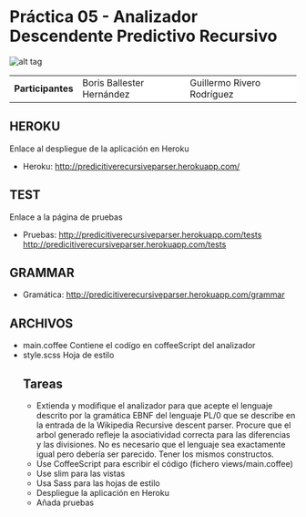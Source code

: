# Práctica 05 - Analizador Descendente Predictivo Recursivo #


![alt tag](http://predicitiverecursiveparser.herokuapp.com/images/logo.png)

<table cellspacing="0">
    <tr style="background-color: #FFFFFF;">
    <td> <b>Participantes</b> </td>
    <td>Boris Ballester Hernández</td>
    <td>Guillermo Rivero Rodríguez</td>
  </tr>
</table>

## HEROKU ##

Enlace al despliegue de la aplicación en Heroku

- Heroku: <href a= http://predicitiverecursiveparser.herokuapp.com/> http://predicitiverecursiveparser.herokuapp.com/ </href>

## TEST ##

Enlace a la página de pruebas

- Pruebas: <http://predicitiverecursiveparser.herokuapp.com/tests> http://predicitiverecursiveparser.herokuapp.com/tests </href>

## GRAMMAR ##

- Gramática: <href a= http://predicitiverecursiveparser.herokuapp.com/grammar> http://predicitiverecursiveparser.herokuapp.com/grammar </href>

## ARCHIVOS ##

<ul>

<li>main.coffee Contiene el codígo en coffeeScript del analizador</li>

<li>style.scss Hoja de estilo</li>

## Tareas ##

* Extienda y modifique el analizador para que acepte el lenguaje descrito por la gramática EBNF del lenguaje PL/0 que se describe en la entrada de la Wikipedia Recursive descent parser. Procure que el arbol generado refleje la asociatividad correcta para las diferencias y las divisiones. No es necesario que el lenguaje sea exactamente igual pero debería ser parecido. Tener los mismos constructos.
* Use CoffeeScript para escribir el código (fichero views/main.coffee)
* Use slim para las vistas
* Usa Sass para las hojas de estilo
* Despliegue la aplicación en Heroku
* Añada pruebas

